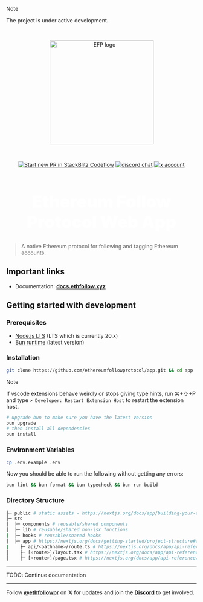> [!NOTE]
> The project is under active development.

<br />

<p align="center">
  <a href="https://ethfollow.xyz" target="_blank" rel="noopener noreferrer">
    <img width="275" src="https://docs.ethfollow.xyz/logo.png" alt="EFP logo" />
  </a>
</p>
<br />
<p align="center">
  <a href="https://pr.new/ethereumfollowprotocol/app"><img src="https://developer.stackblitz.com/img/start_pr_dark_small.svg" alt="Start new PR in StackBlitz Codeflow" /></a>
  <a href="https://discord.ethfollow.xyz"><img src="https://img.shields.io/badge/chat-discord-blue?style=flat&logo=discord" alt="discord chat" /></a>
  <a href="https://x.com/ethfollowpr"><img src="https://img.shields.io/twitter/follow/ethfollowpr?label=%40ethfollowpr&style=social&link=https%3A%2F%2Fx.com%2Fethfollowpr" alt="x account" /></a>
</p>

<h1 align="center" style="font-size: 2.75rem; font-weight: 900; color: white;">Ethereum Follow Protocol Web App</h1>

> A native Ethereum protocol for following and tagging Ethereum accounts.

## Important links

- Documentation: [**docs.ethfollow.xyz**](https://docs.ethfollow.xyz)

## Getting started with development

### Prerequisites

- [Node.js LTS](https://nodejs.org/en) (LTS which is currently 20.x)
- [Bun runtime](https://bun.sh/) (latest version)

### Installation

```bash
git clone https://github.com/ethereumfollowprotocol/app.git && cd app
```

> [!NOTE]
> If vscode extensions behave weirdly or stops giving type hints, run ⌘+⇧+P and type `> Developer: Restart Extension Host` to restart the extension host.

```bash
# upgrade bun to make sure you have the latest version
bun upgrade
# then install all dependencies
bun install
```

### Environment Variables

```bash
cp .env.example .env
```

Now you should be able to run the following without getting any errors:

```bash
bun lint && bun format && bun typecheck && bun run build
```

### Directory Structure

```bash
├─ public # static assets - https://nextjs.org/docs/app/building-your-application/optimizing/static-assets
├─ src
│  ├─ components # reusable/shared components
│  ├─ lib # reusable/shared non-jsx functions
|  ├─ hooks # reusable/shared hooks
│  ├─ app # https://nextjs.org/docs/getting-started/project-structure#app-routing-conventions
|    ├─ api/<pathname>/route.ts # https://nextjs.org/docs/app/api-reference/file-conventions/route
│    ├─ [<route>]/layout.tsx # https://nextjs.org/docs/app/api-reference/file-conventions/layout
│    ├─ [<route>]/page.tsx # https://nextjs.org/docs/app/api-reference/file-conventions/page
```

---

TODO: Continue documentation

---

Follow [**@ethfollowpr**](https://x.com/ethfollowpr) on **𝕏** for updates and join the [**Discord**](https://discord.ethfollow.xyz) to get involved.
